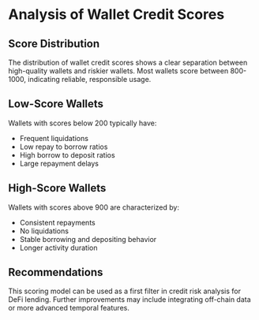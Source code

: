 # Analysis of Wallet Credit Scores

## Score Distribution
The distribution of wallet credit scores shows a clear separation between high-quality wallets and riskier wallets. Most wallets score between 800-1000, indicating reliable, responsible usage.

## Low-Score Wallets
Wallets with scores below 200 typically have:
- Frequent liquidations
- Low repay to borrow ratios
- High borrow to deposit ratios
- Large repayment delays

## High-Score Wallets
Wallets with scores above 900 are characterized by:
- Consistent repayments
- No liquidations
- Stable borrowing and depositing behavior
- Longer activity duration

## Recommendations
This scoring model can be used as a first filter in credit risk analysis for DeFi lending.
Further improvements may include integrating off-chain data or more advanced temporal features.
